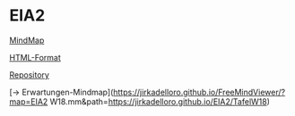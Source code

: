 # EIA2

[MindMap](https://jirkadelloro.github.io/FreeMindViewer/?map=EIA2.mm&path=https://jirkadelloro.github.io/EIA2)

[HTML-Format](https://jirkadelloro.github.io/EIA2/EIA2.mm.html)


[Repository](https://github.com/JirkaDellOro/EIA2)  


[-> Erwartungen-Mindmap](https://jirkadelloro.github.io/FreeMindViewer/?map=EIA2 W18.mm&path=https://jirkadelloro.github.io/EIA2/TafelW18)  
